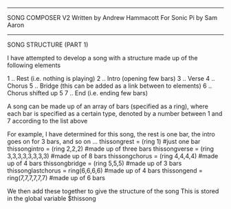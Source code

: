 -------------------------------------------------------------------------------------------

  SONG COMPOSER V2
    Written by Andrew Hammacott
    For Sonic Pi by Sam Aaron

-------------------------------------------------------------------------------------------

  SONG STRUCTURE (PART 1)

  I have attempted to develop a song with a structure made up of the following elements
  
  1 .. Rest (i.e. nothing is playing)
  2 .. Intro (opening few bars)
  3 .. Verse 
  4 .. Chorus
  5 .. Bridge (this can be added as a link between to elements)
  6 .. Chorus shifted up 5
  7 .. End (i.e. ending few bars)

  A song can be made up of an array of bars (specified as a ring), where each bar is
  specified as a certain type, denoted by a number between 1 and 7 according to the
  list above
  
  For example, I have determined for this song, the rest is one bar, the intro goes on for 3 bars,
  and so on ...
  thissongrest = (ring 1)                 #just one bar
  thissongintro = (ring 2,2,2)            #made up of three bars
  thissongverse = (ring 3,3,3,3,3,3,3,3)  #made up of 8 bars
  thissongchorus = (ring 4,4,4,4)         #made up of 4 bars
  thissongbridge = (ring 5,5,5)           #made up of 3 bars
  thissonglastchorus = ring(6,6,6,6)      #made up of 4 bars
  thissongend = ring(7,7,7,7,7,7)         #made up of 6 bars

  We then add these together to give the structure of the song
  This is stored in the global variable $thissong
